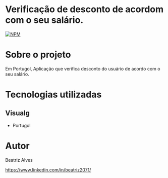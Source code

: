 # Verificação de desconto de acordom com o seu salário.

[![NPM](https://img.shields.io/npm/l/react)](https://github.com/bea3853/VerificaDescontoPortugol/new/main)

  

#  Sobre o projeto

  

Em Portugol, Aplicação que verifica  desconto do usuário de acordo com o
seu salário. 

  
#  Tecnologias utilizadas

##  Visualg

- Portugol


#  Autor

  

Beatriz Alves

  

https://www.linkedin.com/in/beatriz2071/
